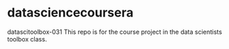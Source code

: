 
# datasciencecoursera
datascitoolbox-031
This repo is for the course project in the data scientists toolbox class.
